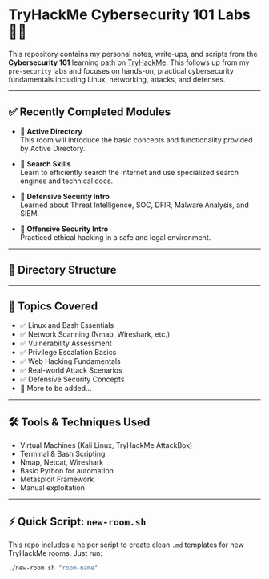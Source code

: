 # TryHackMe Cybersecurity 101 Labs 🧠🔐

This repository contains my personal notes, write-ups, and scripts from the **Cybersecurity 101** learning path on [TryHackMe](https://tryhackme.com/). This follows up from my `pre-security` labs and focuses on hands-on, practical cybersecurity fundamentals including Linux, networking, attacks, and defenses.

---

## ✅ Recently Completed Modules

- 🔹 **Active Directory**  
  This room will introduce the basic concepts and functionality provided by Active Directory.
  
- 🔹 **Search Skills**  
  Learn to efficiently search the Internet and use specialized search engines and technical docs.
  
- 🔹 **Defensive Security Intro**  
  Learned about Threat Intelligence, SOC, DFIR, Malware Analysis, and SIEM.

- 🔹 **Offensive Security Intro**  
  Practiced ethical hacking in a safe and legal environment.

---

## 📂 Directory Structure

---

## 📘 Topics Covered

- ✅ Linux and Bash Essentials  
- ✅ Network Scanning (Nmap, Wireshark, etc.)  
- ✅ Vulnerability Assessment  
- ✅ Privilege Escalation Basics  
- ✅ Web Hacking Fundamentals  
- ✅ Real-world Attack Scenarios  
- ✅ Defensive Security Concepts  
- 🚧 More to be added...

---

## 🛠️ Tools & Techniques Used

- Virtual Machines (Kali Linux, TryHackMe AttackBox)
- Terminal & Bash Scripting
- Nmap, Netcat, Wireshark
- Basic Python for automation
- Metasploit Framework
- Manual exploitation

---

## ⚡ Quick Script: `new-room.sh`

This repo includes a helper script to create clean `.md` templates for new TryHackMe rooms. Just run:

```bash
./new-room.sh "room-name"
